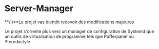 # Server-Manager

**/!\\**Le projet vas bientôt recevoir des modifications majeures 

Le projet s'oriente plus vers un manager de configuration de Systemd que un outils de virtualisation de programme tels que Pufferpanel ou Pterodactyle